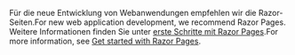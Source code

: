<span data-ttu-id="8a366-101">Für die neue Entwicklung von Webanwendungen empfehlen wir die Razor-Seiten.</span><span class="sxs-lookup"><span data-stu-id="8a366-101">For new web application development, we recommend Razor Pages.</span></span> <span data-ttu-id="8a366-102">Weitere Informationen finden Sie unter [erste Schritte mit Razor Pages](/aspnet/core/tutorials/razor-pages/razor-pages-start).</span><span class="sxs-lookup"><span data-stu-id="8a366-102">For more information, see [Get started with Razor Pages](/aspnet/core/tutorials/razor-pages/razor-pages-start).</span></span>
